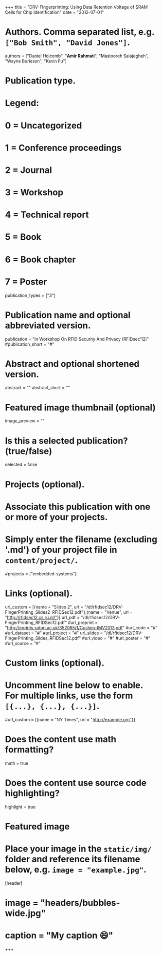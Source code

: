 +++
title = "DRV-Fingerprinting: Using Data Retention Voltage of SRAM Cells for Chip Identification"
date = "2012-07-01"

# Authors. Comma separated list, e.g. `["Bob Smith", "David Jones"]`.
authors = ["Daniel Holcomb", "**Amir Rahmati**", "Mastooreh Salajegheh", "Wayne Burleson", "Kevin Fu"]

# Publication type.
# Legend:
# 0 = Uncategorized
# 1 = Conference proceedings
# 2 = Journal
# 3 = Workshop
# 4 = Technical report
# 5 = Book
# 6 = Book chapter
# 7 = Poster
publication_types = ["3"]

# Publication name and optional abbreviated version.
publication = "In Workshop On RFID Security And Privacy (RFIDsec’12)"
#publication_short = "#"

# Abstract and optional shortened version.
abstract = ""
abstract_short = ""

# Featured image thumbnail (optional)
image_preview = ""

# Is this a selected publication? (true/false)
selected = false

# Projects (optional).
#   Associate this publication with one or more of your projects.
#   Simply enter the filename (excluding '.md') of your project file in `content/project/`.
#projects = ["embedded-systems"]

# Links (optional).
url_custom = [{name = "Slides 2", url = "/dl/rfidsec12/DRV-FingerPrinting_Slides2_RFIDSec12.pdf"},{name = "Venue", url = "http://rfidsec12.cs.ru.nl/"}]
url_pdf = "/dl/rfidsec12/DRV-FingerPrinting_RFIDSec12.pdf"
#url_preprint = "http://eprints.soton.ac.uk/352095/1/Cushen-IMV2013.pdf"
#url_code = "#"
#url_dataset = "#"
#url_project = "#"
url_slides = "/dl/rfidsec12/DRV-FingerPrinting_Slides_RFIDSec12.pdf"
#url_video = "#"
#url_poster = "#"
#url_source = "#"


# Custom links (optional).
#   Uncomment line below to enable. For multiple links, use the form `[{...}, {...}, {...}]`.
#url_custom = [{name = "NY Times", url = "http://example.org"}]

# Does the content use math formatting?
math = true

# Does the content use source code highlighting?
highlight = true

# Featured image
# Place your image in the `static/img/` folder and reference its filename below, e.g. `image = "example.jpg"`.
[header]
# image = "headers/bubbles-wide.jpg"
# caption = "My caption :smile:"

+++

